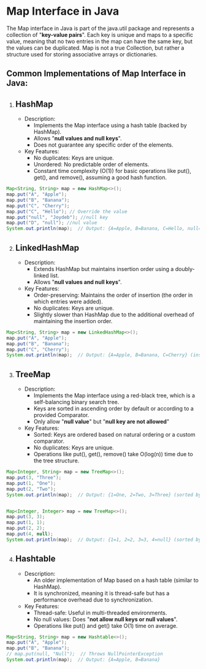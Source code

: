 # Map Interface in Java
The Map interface in Java is part of the java.util package and represents a collection of "**key-value pairs**". Each key is unique and maps to a specific value, meaning that no two entries in the map can have the same key, but the values can be duplicated. Map is not a true Collection, but rather a structure used for storing associative arrays or dictionaries.
## Common Implementations of Map Interface in Java:
1. HashMap
   -
   - Description:
     - Implements the Map interface using a hash table (backed by HashMap).
     - Allows "**null values and null keys**".
     - Does not guarantee any specific order of the elements.
   - Key Features:
     - No duplicates: Keys are unique.
     - Unordered: No predictable order of elements.
     - Constant time complexity (O(1)) for basic operations like put(), get(), and remove(), assuming a good hash function.
```java
Map<String, String> map = new HashMap<>();
map.put("A", "Apple");
map.put("B", "Banana");
map.put("C", "Cherry");
map.put("C", "Hello"); // Override the value
map.put("null", "Joydeb"); //null key
map.put("D", "null"); //nul value
System.out.println(map);  // Output: {A=Apple, B=Banana, C=Hello, null=Joydeb, D=null} (order may vary)
````
2. LinkedHashMap
   -
   - Description:
     - Extends HashMap but maintains insertion order using a doubly-linked list.
     - Allows "**null values and null keys**".
   - Key Features:
     - Order-preserving: Maintains the order of insertion (the order in which entries were added).
     - No duplicates: Keys are unique.
     - Slightly slower than HashMap due to the additional overhead of maintaining the insertion order.
```java
Map<String, String> map = new LinkedHashMap<>();
map.put("A", "Apple");
map.put("B", "Banana");
map.put("C", "Cherry");
System.out.println(map);  // Output: {A=Apple, B=Banana, C=Cherry} (insertion order preserved)

```
3. TreeMap
   -
   - Description:
     - Implements the Map interface using a red-black tree, which is a self-balancing binary search tree.
     - Keys are sorted in ascending order by default or according to a provided Comparator.
     - Only allow "**null value**" but "**null key are not allowed**" 
   - Key Features:
     - Sorted: Keys are ordered based on natural ordering or a custom comparator.
     - No duplicates: Keys are unique.
     - Operations like put(), get(), remove() take O(log(n)) time due to the tree structure.
```java
Map<Integer, String> map = new TreeMap<>();
map.put(3, "Three");
map.put(1, "One");
map.put(2, "Two");
System.out.println(map);  // Output: {1=One, 2=Two, 3=Three} (sorted by key)


Map<Integer, Integer> map = new TreeMap<>();
map.put(3, 3);
map.put(1, 1);
map.put(2, 2);
map.put(4, null);
System.out.println(map);  // Output: {1=1, 2=2, 3=3, 4=null} (sorted by key)
```    
4. Hashtable
   -
   - Description:
     - An older implementation of Map based on a hash table (similar to HashMap).
     - It is synchronized, meaning it is thread-safe but has a performance overhead due to synchronization.
   - Key Features:
     - Thread-safe: Useful in multi-threaded environments.
     - No null values: Does "**not allow null keys or null values**".
     - Operations like put() and get() take O(1) time on average.
```java
Map<String, String> map = new Hashtable<>();
map.put("A", "Apple");
map.put("B", "Banana");
// map.put(null, "Null");  // Throws NullPointerException
System.out.println(map);  // Output: {A=Apple, B=Banana}
````






